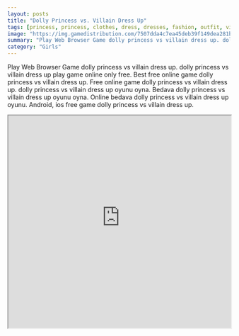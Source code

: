 ```yaml
---
layout: posts
title: "Dolly Princess vs. Villain Dress Up"
tags: [princess, princess, clothes, dress, dresses, fashion, outfit, villain, free, online, games, oyna, game, free, games, play, play, games]
image: "https://img.gamedistribution.com/7507dda4c7ea45deb39f149dea281bd3.jpg"
summary: "Play Web Browser Game dolly princess vs villain dress up. dolly princess vs villain dress up play game online only free. Best free online game dolly princess vs villain dress up. Free online game dolly princess vs villain dress up. dolly princess vs villain dress up oyunu oyna. Bedava dolly princess vs villain dress up oyunu oyna. Online bedava dolly princess vs villain dress up oyunu. Android, ios free game dolly princess vs villain dress up."
category: "Girls"
---
```


Play Web Browser Game dolly princess vs villain dress up. dolly princess vs villain dress up play game online only free. Best free online game dolly princess vs villain dress up. Free online game dolly princess vs villain dress up. dolly princess vs villain dress up oyunu oyna. Bedava dolly princess vs villain dress up oyunu oyna. Online bedava dolly princess vs villain dress up oyunu. Android, ios free game dolly princess vs villain dress up.

<iframe width="100%" height="480px;" src="https://html5.gamedistribution.com/7507dda4c7ea45deb39f149dea281bd3/"></iframe>